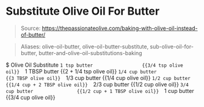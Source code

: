 # Substitute Olive Oil For Butter

> Source: https://thepassionateolive.com/baking-with-olive-oil-instead-of-butter/

> Aliases: olive-oil-butter, olive-oil-butter-substitute, sub-olive-oil-for-butter, butter-and-olive-oil-substitutions-baking

$ Olive Oil Substitute
    `1 tsp butter                  {{3/4 tsp olive oil}} 
    `1 TBSP butter                 {{2 + 1/4 tsp olive oil}} 
    `1/4 cup butter                {{3 TBSP olive oil}} 
    `1/3 cup butter                {{1/4 cup olive oil}} 
    `1/2 cup butter                {{1/4 cup + 2 TBSP olive oil}} 
    `2/3 cup butter                {{1/2 cup olive oil}} 
    `3/4 cup butter                {{1/2 cup + 1 TBSP olive oil}} 
    `1 cup butter                  {{3/4 cup olive oil}} 

